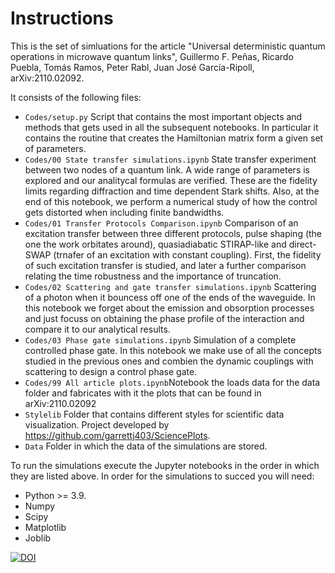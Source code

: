 # Instructions 

This is the set of simluations for the article "Universal deterministic quantum operations in microwave quantum links", Guillermo F. Peñas, Ricardo Puebla, Tomás Ramos, Peter Rabl, Juan José García-Ripoll, arXiv:2110.02092. 

It consists of the following files:
- `Codes/setup.py` Script that contains the most important objects and methods that gets used in all the subsequent notebooks. In particular it contains the routine that creates the Hamiltonian matrix form a given set of parameters. 
- `Codes/00 State transfer simulations.ipynb` State transfer experiment between two nodes of a quantum link. A wide range of parameters is explored and our analitycal formulas are verified. These are the fidelity limits regarding diffraction and time dependent Stark shifts. Also, at the end of this notebook, we perform a numerical study of how the control gets distorted when including finite bandwidths.
- `Codes/01 Transfer Protocols Comparison.ipynb` Comparison of an excitation transfer between three different protocols, pulse shaping (the one the work orbitates around), quasiadiabatic STIRAP-like and direct-SWAP (trnafer of an excitation with constant coupling). First, the fidelity of such excitation transfer is studied, and later a further comparison relating the time robustness and the importance of truncation. 
- `Codes/02 Scattering and gate transfer simulations.ipynb` Scattering of a photon when it bouncess off one of the ends of the waveguide. In this notebook we forget about the emission and obsorption processes and just focuss on obtaining the phase profile of the interaction and compare it to our analytical results.
- `Codes/03 Phase gate simulations.ipynb` Simulation of a complete controlled phase gate. In this notebook we make use of all the concepts studied in the previous ones and combien the dynamic couplings with scattering to design a control phase gate.
- `Codes/99 All article plots.ipynb`Notebook the loads data for the data folder and fabricates with it the plots that can be found in arXiv:2110.02092
- `Stylelib` Folder that contains different styles for scientific data visualization. Project developed by https://github.com/garrettj403/SciencePlots.
- `Data` Folder in which the data of the simulations are stored.

To run the simulations execute the Jupyter notebooks in the order in which they are listed above. In order for the simulations to succed you will need:
- Python >= 3.9.
- Numpy 
- Scipy 
- Matplotlib 
- Joblib

[![DOI](https://zenodo.org/badge/451439295.svg)](https://zenodo.org/badge/latestdoi/451439295)
